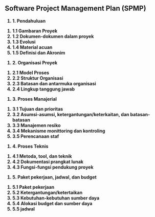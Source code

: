 <h2>Software Project Management Plan (SPMP)</h2>
<b>
	<ol>
		<li>1. Pendahuluan</li>
	</ol>

<ol>
	<li>1.1 Gambaran Proyek</li>
	<li>1.2 Dokumen-dokumen dalam proyek</li>
	<li>1.3 Evolusi</li>
	<li>1.4 Material acuan</li>
	<li>1.5 Definisi dan Akronim</li>
</ol>

<ol>
	<li>2. Organisasi Proyek</li>
</ol>

<ol>
	<li>2.1 Model Proses</li>
	<li>2.2 Struktur Organisasi</li>
	<li>2.3 Batasan dan antarmuka organisasi</li>
	<li>2.4 Lingkup tanggung jawab</li>
</ol>

<ol>
	<li>3. Proses Manajerial</li>
</ol>

<ol>
	<li>3.1 Tujuan dan prioritas</li>
	<li>3.2 Asumsi-asumsi, ketergantungan/keterkaitan, dan batasan-batasan</li>
	<li>3.3 Manajemen resiko</li>
	<li>3.4 Mekanisme monittoring dan kontroling</li>
	<li>3.5 Perencanaan staf</li>
</ol>

<ol>
	<li>4. Proses Teknis</li>
</ol>

<ol>
	<li>4.1 Metoda, tool, dan teknik</li>
	<li>4.2 Dokumentasi prangkat lunak</li>
	<li>4.3 Fungsi-fungsi pendukung proyek</li>
</ol>

<ol>
	<li>5. Paket pekerjaan, jadwal, dan budget </li>
</ol>

<ol>
	<li>5.1 Paket pekerjaan</li>
	<li>5.2 Ketergantungan/ketertaikan</li>
	<li>5.3 Kebutuhan-kebutuhan sumber daya</li>
	<li>5.4 Alokasi budget dan sumber daya</li>
	<li>5.5 jadwal</li>
</ol>
</b>


